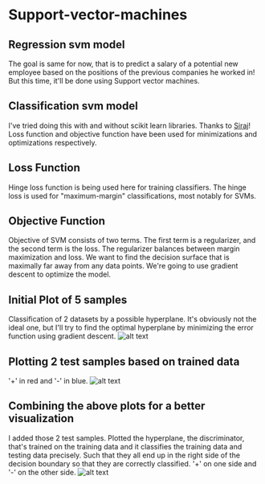 # Support-vector-machines

## Regression svm model
The goal is same for now, that is to predict a salary of a potential new employee based on the positions of the previous companies he worked in! But this time, it'll be done using Support vector machines.

## Classification svm model
I've tried doing this with and without scikit learn libraries. Thanks to [Siraj](https://github.com/llSourcell)!
Loss function and objective function have been used for minimizations and optimizations respectively.

## Loss Function
Hinge loss function is being used here for training classifiers. The hinge loss is used for "maximum-margin" classifications, most notably for SVMs.

## Objective Function
Objective of SVM consists of two terms. The first term is a regularizer, and the second term is the loss. The regularizer balances between margin maximization and loss. We want to find the decision surface that is maximally far away from any data points. We're going to use gradient descent to optimize the model. 

## Initial Plot of 5 samples
Classification of 2 datasets by a possible hyperplane. It's obviously not the ideal one, but I'll try to find the optimal hyperplane by minimizing the error function using gradient descent. 
![alt text](https://i.imgur.com/JtRyqTq.png)

## Plotting 2 test samples based on trained data
'+' in red and '-' in blue.
![alt text](https://i.imgur.com/U8vVsym.png)

## Combining the above plots for a better visualization
I added those 2 test samples. Plotted the hyperplane, the discriminator, that's trained on the training data and it classifies the training data and testing data precisely. Such that they all end up in the right side of the decision boundary so that they are correctly classified. '+' on one side and '-' on the other side.
![alt text](https://i.imgur.com/QDP9mAD.png)
